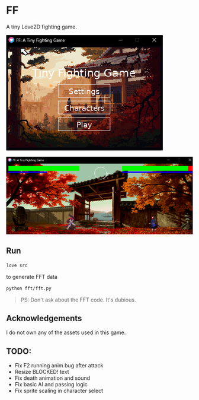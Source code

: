 # FF

A tiny Love2D fighting game.

![alt text](.github/image_menu.png)

![alt text](.github/image_game.png)

## Run

```sh
love src
```

to generate FFT data

```sh
python fft/fft.py
```

> PS: Don't ask about the FFT code. It's dubious.

## Acknowledgements

I do not own any of the assets used in this game.

## TODO:

- Fix F2 running anim bug after attack
- Resize BLOCKED! text
- Fix death animation and sound
- Fix basic AI and passing logic
- Fix sprite scaling in character select

